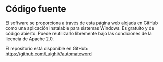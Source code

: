 # Código fuente

El software se proporciona a través de esta página web alojada en GitHub como una aplicación instalable para sistemas Windows.
Es gratuito y de código abierto. Puede reutilizarlo libremente bajo las condiciones de la licencia de Apache 2.0.

El repositorio está disponible en GitHub: https://github.com/LuighiV/automateword